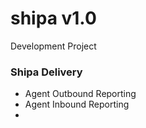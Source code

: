 # shipa v1.0

Development Project

### Shipa Delivery

- Agent Outbound Reporting
- Agent Inbound Reporting
- 
